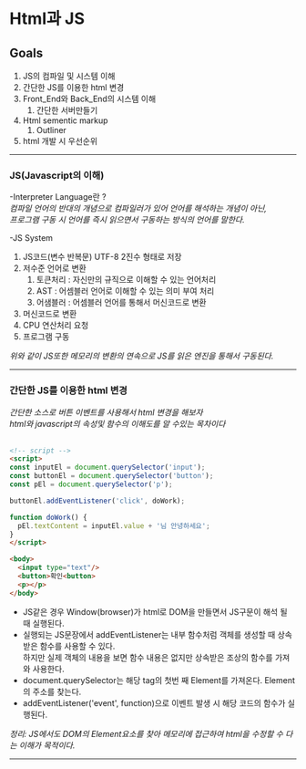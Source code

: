 # Html과 JS 

## Goals
1. JS의 컴파일 및 시스템 이해 
1. 간단한 JS를 이용한 html 변경
1. Front_End와 Back_End의 시스템 이해
    1. 간단한 서버만들기 
1. Html sementic markup
    1. Outliner
1. html 개발 시 우선순위 


--- 


### JS(Javascript의 이해)

-Interpreter Language란 ? <br/>
_컴파일 언어의 반대의 개념으로 컴파일러가 있어 언어를 해석하는 개념이 아닌,_<br/>
_프로그램 구동 시 언어를 즉시 읽으면서 구동하는 방식의 언어를 말한다._

-JS System<br/>
1. JS코드(변수 반복문) UTF-8 2진수 형태로 저장 
1. 저수준 언어로 변환 <br/>
    1. 토큰처리 : 자신만의 규직으로 이해할 수 있는 언어처리<br/>
    1. AST : 어셈블러 언어로 이해할 수 있는 의미 부여 처리<br/>
    1. 어샘블러 : 어셈블러 언어를 통해서 머신코드로 변환
1. 머신코드로 변환
1. CPU 연산처리 요청
1. 프로그램 구동<br/>


_위와 같이 JS또한 메모리의 변환의 연속으로 JS를 읽은 엔진을 통해서 구동된다._

---

### 간단한 JS를 이용한 html 변경

_간단한 소스로 버튼 이벤트를 사용해서 html 변경을 해보자_<br/>
_html와 javascript의 속성및 함수의 이해도를 알 수있는 목차이다_
<br/>
<br/>

```html
<!-- script -->
<script>
const inputEl = document.querySelector('input');
const buttonEl = document.querySelector('button');
const pEl = document.querySelector('p');

buttonEl.addEventListener('click', doWork);

function doWork() {
  pEl.textContent = inputEl.value + '님 안녕하세요';
}
</script>

<body>
  <input type="text"/>
  <button>확인<button>
  <p></p>
</body>
```

- JS같은 경우 Window(browser)가  html로 DOM을 만들면서 JS구문이 해석 될 때 실행된다. 
- 실행되는 JS문장에서 addEventListener는  내부 함수처럼 객체를 생성할 때 상속 받은 함수를 사용할 수 있다.<br/> 하지만 실제 객체의 내용을 보면 함수 내용은 없지만 상속받은 조상의 함수를 가져와 사용한다.
- document.querySelector는 해당 tag의 첫번 째 Element를 가져온다. Element의 주소를 찾는다.
- addEventListener('event', function)으로 이벤트 발생 시 해당 코드의 함수가 실행된다.

_정리: JS에서도 DOM의 Element요소를 찾아 메모리에 접근하여 html을 수정할 수 다는 이해가 목적이다._



---